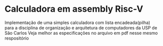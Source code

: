 # Calculadora em assembly Risc-V

Implementação de uma simples calculadora com lista encadeada(pilha) para a disciplina de organização e arquitetura de computadores da USP de São Carlos
Veja melhor as especificações no arquivo em pdf nesse mesmo respositório
